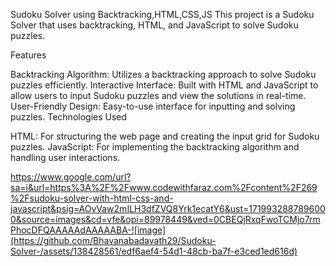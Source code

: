 
Sudoku Solver using Backtracking,HTML,CSS,JS
This project is a Sudoku Solver that uses backtracking, HTML, and JavaScript to solve Sudoku puzzles.

Features

Backtracking Algorithm: Utilizes a backtracking approach to solve Sudoku puzzles efficiently.
Interactive Interface: Built with HTML and JavaScript to allow users to input Sudoku puzzles and view the solutions in real-time.
User-Friendly Design: Easy-to-use interface for inputting and solving puzzles.
Technologies Used

HTML: For structuring the web page and creating the input grid for Sudoku puzzles.
JavaScript: For implementing the backtracking algorithm and handling user interactions.

https://www.google.com/url?sa=i&url=https%3A%2F%2Fwww.codewithfaraz.com%2Fcontent%2F269%2Fsudoku-solver-with-html-css-and-javascript&psig=AOvVaw2mILH3dfZVQ8Yrk1ecatY6&ust=1719932887896000&source=images&cd=vfe&opi=89978449&ved=0CBEQjRxqFwoTCMjo7rmPhocDFQAAAAAdAAAAABA-![image](https://github.com/Bhavanabadavath29/Sudoku-Solver-/assets/138428561/edf6aef4-54d1-48cb-ba7f-e3ced1ed616d)






